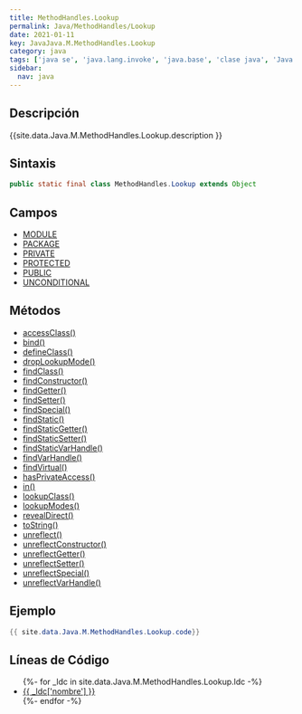 ```yaml
---
title: MethodHandles.Lookup
permalink: Java/MethodHandles/Lookup
date: 2021-01-11
key: JavaJava.M.MethodHandles.Lookup
category: java
tags: ['java se', 'java.lang.invoke', 'java.base', 'clase java', 'Java 1.0']
sidebar: 
  nav: java
---
```


## Descripción
{{site.data.Java.M.MethodHandles.Lookup.description }}

## Sintaxis
~~~java
public static final class MethodHandles.Lookup extends Object
~~~

## Campos
* [MODULE](/Java/MethodHandles/Lookup/MODULE)
* [PACKAGE](/Java/MethodHandles/Lookup/PACKAGE)
* [PRIVATE](/Java/MethodHandles/Lookup/PRIVATE)
* [PROTECTED](/Java/MethodHandles/Lookup/PROTECTED)
* [PUBLIC](/Java/MethodHandles/Lookup/PUBLIC)
* [UNCONDITIONAL](/Java/MethodHandles/Lookup/UNCONDITIONAL)

## Métodos
* [accessClass()](/Java/MethodHandles/Lookup/accessClass)
* [bind()](/Java/MethodHandles/Lookup/bind)
* [defineClass()](/Java/MethodHandles/Lookup/defineClass)
* [dropLookupMode()](/Java/MethodHandles/Lookup/dropLookupMode)
* [findClass()](/Java/MethodHandles/Lookup/findClass)
* [findConstructor()](/Java/MethodHandles/Lookup/findConstructor)
* [findGetter()](/Java/MethodHandles/Lookup/findGetter)
* [findSetter()](/Java/MethodHandles/Lookup/findSetter)
* [findSpecial()](/Java/MethodHandles/Lookup/findSpecial)
* [findStatic()](/Java/MethodHandles/Lookup/findStatic)
* [findStaticGetter()](/Java/MethodHandles/Lookup/findStaticGetter)
* [findStaticSetter()](/Java/MethodHandles/Lookup/findStaticSetter)
* [findStaticVarHandle()](/Java/MethodHandles/Lookup/findStaticVarHandle)
* [findVarHandle()](/Java/MethodHandles/Lookup/findVarHandle)
* [findVirtual()](/Java/MethodHandles/Lookup/findVirtual)
* [hasPrivateAccess()](/Java/MethodHandles/Lookup/hasPrivateAccess)
* [in()](/Java/MethodHandles/Lookup/in)
* [lookupClass()](/Java/MethodHandles/Lookup/lookupClass)
* [lookupModes()](/Java/MethodHandles/Lookup/lookupModes)
* [revealDirect()](/Java/MethodHandles/Lookup/revealDirect)
* [toString()](/Java/MethodHandles/Lookup/toString)
* [unreflect()](/Java/MethodHandles/Lookup/unreflect)
* [unreflectConstructor()](/Java/MethodHandles/Lookup/unreflectConstructor)
* [unreflectGetter()](/Java/MethodHandles/Lookup/unreflectGetter)
* [unreflectSetter()](/Java/MethodHandles/Lookup/unreflectSetter)
* [unreflectSpecial()](/Java/MethodHandles/Lookup/unreflectSpecial)
* [unreflectVarHandle()](/Java/MethodHandles/Lookup/unreflectVarHandle)

## Ejemplo
~~~java
{{ site.data.Java.M.MethodHandles.Lookup.code}}
~~~

## Líneas de Código
<ul>
{%- for _ldc in site.data.Java.M.MethodHandles.Lookup.ldc -%}
   <li>
       <a href="{{_ldc['url'] }}">{{ _ldc['nombre'] }}</a>
   </li>
{%- endfor -%}
</ul>
